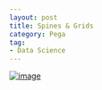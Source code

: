 ```yaml
---
layout: post
title: Spines & Grids
category: Pega
tag:
- Data Science
---
```





[![image](https://jehyunlee.github.io/thumbnails/Python-DS/28_mpl_spines_0.png)](https://jehyunlee.github.io/2020/08/27/Python-DS-28-mpl_spines_grids/)